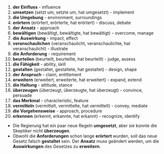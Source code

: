 1. **der Einfluss** - influence
2. **umsetzen** (setzt um, setzte um, hat umgesetzt) - implement
3. **die Umgebung** - environment, surroundings
4. **erörtern** (erörtert, erörterte, hat erörtert) - discuss, debate
5. **der Ansatz** - approach
6. **bewältigen** (bewältigt, bewältigte, hat bewältigt) - overcome, manage
7. **die Auswirkung** - impact, effect
8. **veranschaulichen** (veranschaulicht, veranschaulichte, hat veranschaulicht) - illustrate
9. **die Anforderung** - requirement
10. **beurteilen** (beurteilt, beurteilte, hat beurteilt) - judge, assess
11. **die Fähigkeit** - ability, skill
12. **gestalten** (gestaltet, gestaltete, hat gestaltet) - design, shape
13. **der Anspruch** - claim, entitlement
14. **erweitern** (erweitert, erweiterte, hat erweitert) - expand, extend
15. **die Haltung** - attitude, stance
16. **überzeugen** (überzeugt, überzeugte, hat überzeugt) - convince, persuade
17. **das Merkmal** - characteristic, feature
18. **vermitteln** (vermittelt, vermittelte, hat vermittelt) - convey, mediate
19. **die Vorgehensweise** - approach, procedure
20. **erkennen** (erkennt, erkannte, hat erkannt) - recognize, identify

- Die Regierung hat ein paar neue Regeln **umgesetzt**, aber sie konnte die Skeptiker nicht **überzeugen**.
- Obwohl die **Anforderungen** schon lange **erörtert** wurden, soll das neue Gesetz falsch **gestaltet** sein. Der **Ansatz** muss geändert werden, um die **Auswirkungen** des Gesetzes zu **erweitern**.
